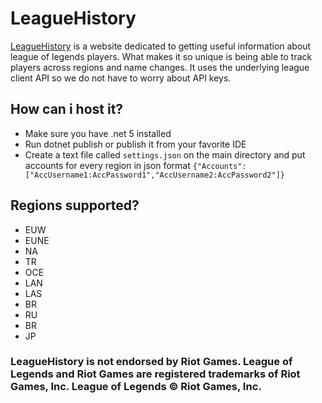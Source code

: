 # LeagueHistory
[LeagueHistory](https://history.inceptiondev.me/) is a website dedicated to getting useful information about league of legends players. What makes it so unique is being able to track players across regions and name changes. It uses the underlying league client API so we do not have to worry about API keys. 

## How can i host it?
- Make sure you have .net 5 installed
- Run dotnet publish or publish it from your favorite IDE
- Create a text file called `settings.json` on the main directory and put accounts for every region in json format `{"Accounts":["AccUsername1:AccPassword1","AccUsername2:AccPassword2"]}`

## Regions supported?
- EUW
- EUNE
- NA
- TR
- OCE
- LAN
- LAS
- BR
- RU
- BR
- JP

### LeagueHistory is not endorsed by Riot Games. League of Legends and Riot Games are registered trademarks of Riot Games, Inc. League of Legends © Riot Games, Inc.  
